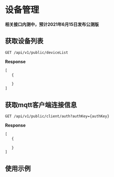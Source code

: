 # 设备管理
**相关接口内测中，预计2021年6月15日发布公测版**  

## 获取设备列表  
```
GET /api/v1/public/deviceList
```
**Response**  
```js
[
   {
       
   } 
]
```


## 获取mqtt客户端连接信息  
```
GET /api/v1/public/client/auth?authKey={authKey}
```
**Response**  
```js
[
   {
       
   } 
]
```

## 使用示例  